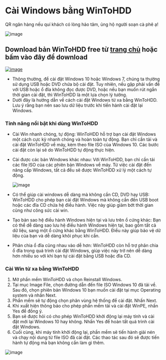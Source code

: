 # Cài Windows bằng WinToHDD

QR ngân hàng nếu quí khách có lòng hảo tâm, ủng hộ người soạn cà phê ạ!

![image](https://github.com/user-attachments/assets/b9a751b6-0832-4876-a972-aeaec635d792)

## Download bản WinToHDD free từ [trang chủ](https://www.easyuefi.com/wintohdd/index.html) hoặc bấm vào đây để download

[![image](https://github.com/user-attachments/assets/559effe1-a840-407e-ae17-13b3987928d6)](https://3w7ng6-my.sharepoint.com/:f:/g/personal/driver_3w7ng6_onmicrosoft_com/EmMGllQE6-xOri86xa28o-wB69B7kVB0FM2BZgoc58Gdtg?e=e2cxvm)

- Thông thường, để cài đặt Windows 10 hoặc Windows 7, chúng ta thường sử dụng USB hoặc DVD chứa bộ cài đặt. Tuy nhiên, nếu gặp phải vấn đề với USB hoặc ổ đĩa không đọc được DVD, hoặc nếu bạn muốn rút ngắn thời gian cài đặt, thì WinToHDD là một lựa chọn lý tưởng.
- Dưới đây là hướng dẫn về cách cài đặt Windows từ xa bằng WinToHDD. Lưu ý rằng bạn nên sao lưu dữ liệu trước khi tiến hành cài đặt lại Windows.

### Tính năng nổi bật khi dùng WinToHDD
- Cài Win nhanh chóng, tự động: WinToHDD hỗ trợ bạn cài đặt Windows một cách cực kỳ nhanh chóng và hoàn toàn tự động. Bạn chỉ cần tải và cài đặt WinToHDD về máy, kèm theo file ISO của Windows 10. Các bước cài đặt còn lại sẽ do WinToHDD tự động thực hiện.
- Cài được các bản Windows khác nhau: Với WinToHDD, bạn chỉ cần tải các file ISO của các phiên bản Windows về máy. Từ việc cài đặt đến nâng cấp Windows, tất cả đều sẽ được WinToHDD xử lý một cách tự động.

  ![image](https://github.com/user-attachments/assets/6c2b6f6a-d99d-44b8-a02b-f8944b760dd0)

- Có thể giúp cài windows dễ dàng mà không cần CD, DVD hay USB: WinToHDD cho phép bạn cài đặt Windows mà không cần đến USB boot hoặc các đĩa CD chứa hệ điều hành. Việc này giúp giảm bớt thời gian cũng như công sức cài win.
- Tạo bản sao hệ điều hành Windows hiện tại và lưu trên ổ cứng khác: Bạn có thể dễ dàng sao lưu hệ điều hành Windows hiện tại, bao gồm tất cả dữ liệu, sang một ổ cứng khác bằng WinToHDD. Điều này giúp bảo vệ dữ liệu của bạn và dễ dàng khôi phục khi cần.
- Phân chia ổ đĩa cũng nhau vào dễ hơn: WinToHDD còn hỗ trợ phân chia ổ đĩa trong quá trình cài đặt Windows, giúp việc này trở nên dễ dàng hơn nhiều so với khi bạn tự cài đặt bằng USB hoặc đĩa CD.

### Cài Win từ xa bằng WinToHDD
1. Mở phần mềm WinToHDD và chọn Reinstall Windows.
2. Tại mục Image File, chọn đường dẫn đến file ISO Windows 10 đã tải về. Sau đó, chọn phiên bản Windows 10 bạn muốn cài đặt tại mục Operating system và nhấn Next.
3. Phần mềm sẽ tự động chọn phân vùng hệ thống để cài đặt. Nhấn Next.
4. Khi xuất hiện thông báo cho phép phần mềm tải và cài đặt WinPE, nhấn Yes để đồng ý.
5. Bạn sẽ được hỏi có cho phép WinToHDD khởi động lại máy tính và cài đặt mới lại Windows 10 hay không. Nhấn Yes để hoàn tất quá trình cài đặt Windows.
6. Cuối cùng, khi máy tính khởi động lại, phần mềm sẽ tiến hành giải nén và chạy nội dung từ file ISO đã cài đặt. Các thao tác sau đó sẽ được tiến hành tự động mà bạn không cần làm gì thêm.

  ![image](https://github.com/user-attachments/assets/d8d30e3a-32d5-4d67-aa13-03a8080db05d)
